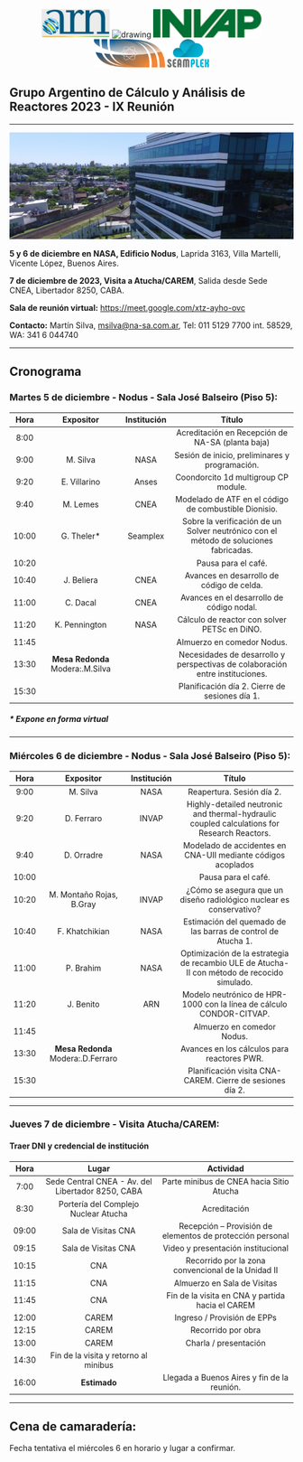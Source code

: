<div align="center">
<img src="arn.png" alt="drawing" height="50"/> 
<img src="Logo_cbea.png" alt="drawing" height="50"/> 
<img src="invap.png" alt="drawing" height="50"/> 
<img src="LogoNASA2.png" alt="drawing" height="50"/>
<img src="seamplexcloud.svg" alt="drawing" height="50"/>
</div>

## Grupo Argentino de Cálculo y Análisis de Reactores 2023 - IX Reunión

---

<img src="banner1.jpg" alt="drawing" />

**5 y 6 de diciembre en NASA, Edificio Nodus**, Laprida 3163, Villa Martelli, Vicente López, Buenos Aires.

**7 de diciembre de 2023, Visita a Atucha/CAREM**, Salida desde Sede CNEA, Libertador 8250, CABA.

**Sala de reunión virtual:** https://meet.google.com/xtz-ayho-ovc

**Contacto:** Martín Silva, msilva@na-sa.com.ar, Tel: 011 5129 7700 int. 58529, WA: 341 6 044740

---


## Cronograma
### Martes 5 de diciembre - Nodus - Sala José Balseiro (Piso 5):

 Hora | Expositor | Institución  | Título
:---:|:---:|:---:|:---:
 8:00 |  |  | Acreditación en Recepción de NA-SA (planta baja)
 9:00 | M. Silva | NASA | Sesión de inicio, preliminares y programación.
 9:20 | E. Villarino | Anses  | Coondorcito 1d multigroup CP module.
 9:40 | M. Lemes | CNEA | Modelado de ATF en el código de combustible Dionisio.
 10:00 | G. Theler* | Seamplex  | Sobre la verificación de un Solver neutrónico con el método de soluciones fabricadas.
 10:20 | | | Pausa para el café.
 10:40 | J. Beliera | CNEA  | Avances en desarrollo de código de celda.
 11:00 | C. Dacal | CNEA  | Avances en el desarrollo de código nodal.
 11:20 | K. Pennington | NASA  | Cálculo de reactor con solver PETSc en DiNO.
 11:45 | | | Almuerzo en comedor Nodus.
 13:30 | **Mesa Redonda** Modera:.M.Silva|  | Necesidades de desarrollo y perspectivas de colaboración entre instituciones.
 15:30 | || Planificación día 2. Cierre de sesiones día 1.

##### \* Expone en forma virtual

---

### Miércoles 6 de diciembre - Nodus - Sala José Balseiro (Piso 5):

Hora | Expositor | Institución |  Título
:---:|:---:|:---:|:---:
9:00 | M. Silva | NASA | Reapertura. Sesión día 2.
9:20 | D. Ferraro | INVAP  | Highly-detailed neutronic and thermal-hydraulic coupled calculations for Research Reactors.
9:40 | D. Orradre | NASA  | Modelado de accidentes en CNA-UII mediante códigos acoplados
10:00 | | | Pausa para el café.
10:20 | M. Montaño Rojas, B.Gray | INVAP  | ¿Cómo se asegura que un diseño radiológico nuclear es conservativo?
10:40 | F. Khatchikian | NASA  | Estimación del quemado de las barras de control de Atucha 1.
11:00 | P. Brahim | NASA  | Optimización de la estrategia de recambio ULE de Atucha-II con método de recocido simulado.
11:20 | J. Benito | ARN | Modelo neutrónico de HPR-1000 con la línea de cálculo CONDOR-CITVAP.
11:45 | | | Almuerzo en comedor Nodus.
13:30 | **Mesa Redonda** Modera:.D.Ferraro|  | Avances en los cálculos para reactores PWR.
15:30 | || Planificación visita CNA-CAREM. Cierre de sesiones día 2.

---

### Jueves 7 de diciembre - Visita Atucha/CAREM:
#### Traer DNI y credencial de institución

Hora | Lugar | Actividad
:---:|:---:|:---:
7:00 | Sede Central CNEA - Av. del Libertador 8250, CABA | Parte minibus de CNEA hacia Sitio Atucha
8:30 | Portería del Complejo Nuclear Atucha | Acreditación
09:00 | Sala de Visitas CNA | Recepción – Provisión de elementos de protección personal
09:15 | Sala de Visitas CNA | Video y presentación institucional  
10:15 | CNA | Recorrido por la zona convencional de la Unidad II 
11:15 | CNA | Almuerzo en Sala de Visitas 
11:45 | CNA | Fin de la visita en CNA y partida hacia el CAREM
12:00 | CAREM | Ingreso / Provisión de EPPs
12:15 | CAREM | Recorrido por obra
13:00 | CAREM | Charla / presentación
14:30 | Fin de la visita y retorno al minibus
16:00 | **Estimado** | Llegada a Buenos Aires y fin de la reunión.

---

## Cena de camaradería:
Fecha tentativa el miércoles 6 en horario y lugar a confirmar.

